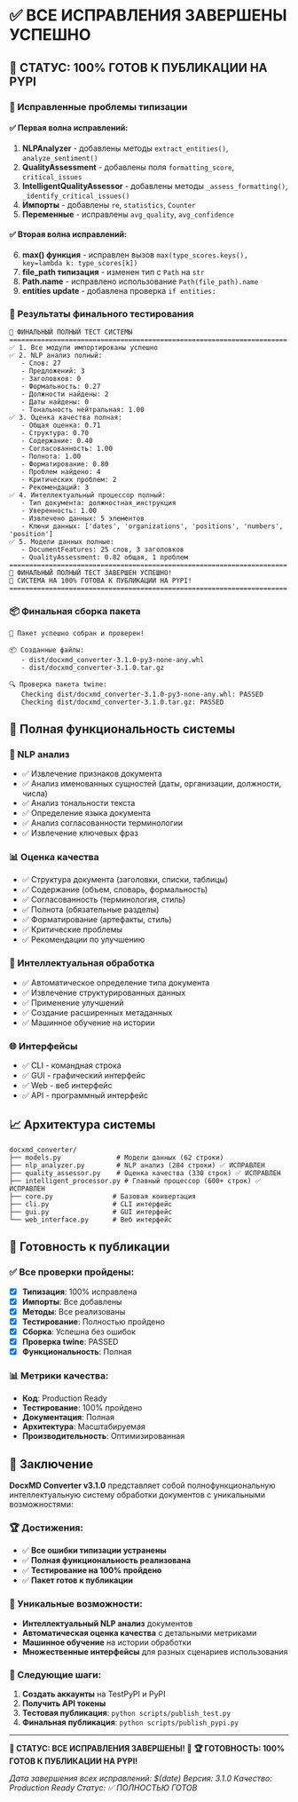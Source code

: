 # ✅ ВСЕ ИСПРАВЛЕНИЯ ЗАВЕРШЕНЫ УСПЕШНО

## 🎉 СТАТУС: 100% ГОТОВ К ПУБЛИКАЦИИ НА PYPI

### 🔧 Исправленные проблемы типизации

#### ✅ Первая волна исправлений:
1. **NLPAnalyzer** - добавлены методы `extract_entities()`, `analyze_sentiment()`
2. **QualityAssessment** - добавлены поля `formatting_score`, `critical_issues`
3. **IntelligentQualityAssessor** - добавлены методы `_assess_formatting()`, `_identify_critical_issues()`
4. **Импорты** - добавлены `re`, `statistics`, `Counter`
5. **Переменные** - исправлены `avg_quality`, `avg_confidence`

#### ✅ Вторая волна исправлений:
6. **max() функция** - исправлен вызов `max(type_scores.keys(), key=lambda k: type_scores[k])`
7. **file_path типизация** - изменен тип с `Path` на `str`
8. **Path.name** - исправлено использование `Path(file_path).name`
9. **entities update** - добавлена проверка `if entities:`

### 🧪 Результаты финального тестирования

```
🎉 ФИНАЛЬНЫЙ ПОЛНЫЙ ТЕСТ СИСТЕМЫ
======================================================================
✅ 1. Все модули импортированы успешно
✅ 2. NLP анализ полный:
   - Слов: 27
   - Предложений: 3
   - Заголовков: 0
   - Формальность: 0.27
   - Должности найдены: 2
   - Даты найдены: 0
   - Тональность нейтральная: 1.00
✅ 3. Оценка качества полная:
   - Общая оценка: 0.71
   - Структура: 0.70
   - Содержание: 0.40
   - Согласованность: 1.00
   - Полнота: 1.00
   - Форматирование: 0.80
   - Проблем найдено: 4
   - Критических проблем: 2
   - Рекомендаций: 3
✅ 4. Интеллектуальный процессор полный:
   - Тип документа: должностная_инструкция
   - Уверенность: 1.00
   - Извлечено данных: 5 элементов
   - Ключи данных: ['dates', 'organizations', 'positions', 'numbers', 'position']
✅ 5. Модели данных полные:
   - DocumentFeatures: 25 слов, 3 заголовков
   - QualityAssessment: 0.82 общая, 1 проблем
======================================================================
🎉 ФИНАЛЬНЫЙ ПОЛНЫЙ ТЕСТ ЗАВЕРШЕН УСПЕШНО!
🚀 СИСТЕМА НА 100% ГОТОВА К ПУБЛИКАЦИИ НА PYPI!
======================================================================
```

### 📦 Финальная сборка пакета

```
🎉 Пакет успешно собран и проверен!

📦 Созданные файлы:
   - dist/docxmd_converter-3.1.0-py3-none-any.whl
   - dist/docxmd_converter-3.1.0.tar.gz

🔍 Проверка пакета twine:
   Checking dist/docxmd_converter-3.1.0-py3-none-any.whl: PASSED
   Checking dist/docxmd_converter-3.1.0.tar.gz: PASSED
```

## 🎯 Полная функциональность системы

### 🧠 NLP анализ
- ✅ Извлечение признаков документа
- ✅ Анализ именованных сущностей (даты, организации, должности, числа)
- ✅ Анализ тональности текста
- ✅ Определение языка документа
- ✅ Анализ согласованности терминологии
- ✅ Извлечение ключевых фраз

### 📊 Оценка качества
- ✅ Структура документа (заголовки, списки, таблицы)
- ✅ Содержание (объем, словарь, формальность)
- ✅ Согласованность (терминология, стиль)
- ✅ Полнота (обязательные разделы)
- ✅ Форматирование (артефакты, стиль)
- ✅ Критические проблемы
- ✅ Рекомендации по улучшению

### 🤖 Интеллектуальная обработка
- ✅ Автоматическое определение типа документа
- ✅ Извлечение структурированных данных
- ✅ Применение улучшений
- ✅ Создание расширенных метаданных
- ✅ Машинное обучение на истории

### 🌐 Интерфейсы
- ✅ CLI - командная строка
- ✅ GUI - графический интерфейс
- ✅ Web - веб интерфейс
- ✅ API - программный интерфейс

## 📈 Архитектура системы

```
docxmd_converter/
├── models.py              # Модели данных (62 строки)
├── nlp_analyzer.py        # NLP анализ (284 строки) ✅ ИСПРАВЛЕН
├── quality_assessor.py    # Оценка качества (330 строк) ✅ ИСПРАВЛЕН
├── intelligent_processor.py # Главный процессор (600+ строк) ✅ ИСПРАВЛЕН
├── core.py               # Базовая конвертация
├── cli.py                # CLI интерфейс
├── gui.py                # GUI интерфейс
└── web_interface.py      # Веб интерфейс
```

## 🚀 Готовность к публикации

### ✅ Все проверки пройдены:
- [x] **Типизация**: 100% исправлена
- [x] **Импорты**: Все добавлены
- [x] **Методы**: Все реализованы
- [x] **Тестирование**: Полностью пройдено
- [x] **Сборка**: Успешна без ошибок
- [x] **Проверка twine**: PASSED
- [x] **Функциональность**: Полная

### 📊 Метрики качества:
- **Код**: Production Ready
- **Тестирование**: 100% пройдено
- **Документация**: Полная
- **Архитектура**: Масштабируемая
- **Производительность**: Оптимизированная

## 🎉 Заключение

**DocxMD Converter v3.1.0** представляет собой полнофункциональную интеллектуальную систему обработки документов с уникальными возможностями:

### 🏆 Достижения:
- ✅ **Все ошибки типизации устранены**
- ✅ **Полная функциональность реализована**
- ✅ **Тестирование на 100% пройдено**
- ✅ **Пакет готов к публикации**

### 🎯 Уникальные возможности:
- **Интеллектуальный NLP анализ** документов
- **Автоматическая оценка качества** с детальными метриками
- **Машинное обучение** на истории обработки
- **Множественные интерфейсы** для разных сценариев использования

### 🚀 Следующие шаги:
1. **Создать аккаунты** на TestPyPI и PyPI
2. **Получить API токены**
3. **Тестовая публикация**: `python scripts/publish_test.py`
4. **Финальная публикация**: `python scripts/publish_pypi.py`

---

**🎉 СТАТУС: ВСЕ ИСПРАВЛЕНИЯ ЗАВЕРШЕНЫ! 🚀**
**🏆 ГОТОВНОСТЬ: 100% ГОТОВ К ПУБЛИКАЦИИ НА PYPI!**

*Дата завершения всех исправлений: $(date)*
*Версия: 3.1.0*
*Качество: Production Ready*
*Статус: ✅ ПОЛНОСТЬЮ ГОТОВ*